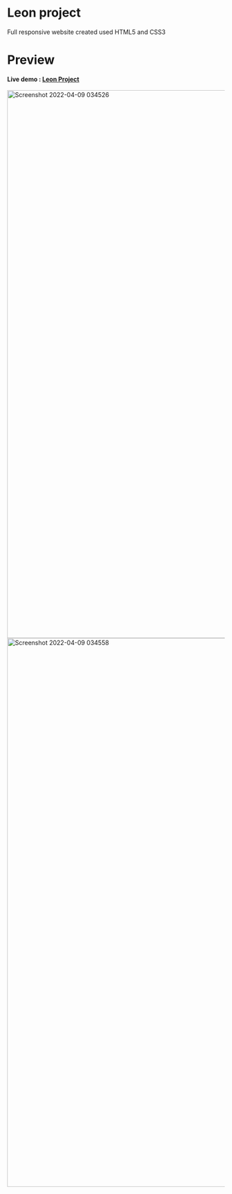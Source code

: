 <h1>Leon project</h1>
<p>Full responsive website created used HTML5 and CSS3</p>
<h1>Preview</h1>
<b>Live demo : <a href="https://a7madsam.github.io/Leon-Project.github.io/">Leon Project</a></b></br></br>

<img width="1265" alt="Screenshot 2022-04-09 034526" src="https://user-images.githubusercontent.com/63476270/162549964-76170607-c783-4c54-a86c-3ad530fcd9cc.png">
<img width="1267" alt="Screenshot 2022-04-09 034558" src="https://user-images.githubusercontent.com/63476270/162549968-8994fc0e-2478-4592-87cb-aabaab6473a2.png">
